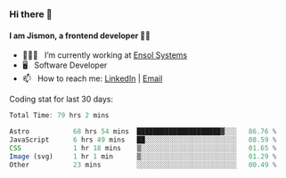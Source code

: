 ### Hi there 👋

#### I am Jismon, a frontend developer 👦🏻

- 🧑🏻‍💻   &nbsp; I’m currently working at <a href='https://www.ensolsystems.com/' target="_blank">Ensol Systems</a>
- 🖥   &nbsp; Software Developer
- 📫   &nbsp; How to reach me: <a href='https://www.linkedin.com/in/jismonthomas/'>LinkedIn</a> | <a href='mailto:hellojismonthomas@gmail.com'>Email</a>

Coding stat for last 30 days:
<!--START_SECTION:waka-->

```javascript
Total Time: 79 hrs 2 mins

Astro           68 hrs 54 mins  █████████████████████▓░░░   86.76 %
JavaScript      6 hrs 49 mins   ██░░░░░░░░░░░░░░░░░░░░░░░   08.59 %
CSS             1 hr 18 mins    ▒░░░░░░░░░░░░░░░░░░░░░░░░   01.65 %
Image (svg)     1 hr 1 min      ▒░░░░░░░░░░░░░░░░░░░░░░░░   01.29 %
Other           23 mins         ░░░░░░░░░░░░░░░░░░░░░░░░░   00.49 %
```

<!--END_SECTION:waka-->

<!--
**jismonthomas/jismonthomas** is a ✨ _special_ ✨ repository because its `README.md` (this file) appears on your GitHub profile.

Here are some ideas to get you started:

- 🔭 I’m currently working on ...
- 🌱 I’m currently learning ...
- 👯 I’m looking to collaborate on ...
- 🤔 I’m looking for help with ...
- 💬 Ask me about ...
- 📫 How to reach me: ...
- 😄 Pronouns: ...
- ⚡ Fun fact: ...
-->
